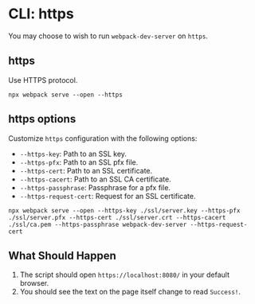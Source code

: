 # CLI: https

You may choose to wish to run `webpack-dev-server` on `https`.

## https

Use HTTPS protocol.

```console
npx webpack serve --open --https
```

## https options

Customize `https` configuration with the following options:

- `--https-key`: Path to an SSL key.
- `--https-pfx`: Path to an SSL pfx file.
- `--https-cert`: Path to an SSL certificate.
- `--https-cacert`: Path to an SSL CA certificate.
- `--https-passphrase`: Passphrase for a pfx file.
- `--https-request-cert`: Request for an SSL certificate.

```console
npx webpack serve --open --https-key ./ssl/server.key --https-pfx ./ssl/server.pfx --https-cert ./ssl/server.crt --https-cacert ./ssl/ca.pem --https-passphrase webpack-dev-server --https-request-cert
```

## What Should Happen

1. The script should open `https://localhost:8080/` in your default browser.
2. You should see the text on the page itself change to read `Success!`.
